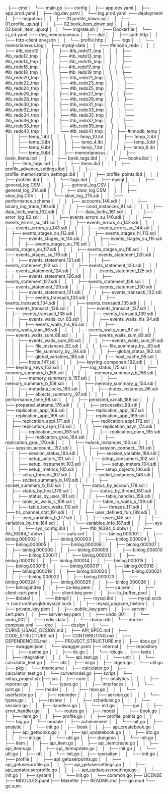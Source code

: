 .
├── cmd
│   └── main.go
├── config
│   ├── app.dev.yaml
│   ├── app.prod.yaml
│   ├── log.dev.yaml
│   └── log.prod.yaml
├── deployment
│   ├── migration
│   │   ├── 01.profile_down.sql
│   │   ├── 01.profile_up.sql
│   │   ├── 02.book_item_down.sql
│   │   ├── 02.book_item_up.sql
│   │   └── migrate.sh
│   ├── Dockerfile
│   └── ci_cd.yaml
├── dev_memorianexus
│   ├── dial
│   │   ├── auth.http
│   │   ├── http-client.env.json
│   │   └── profile.http
│   ├── logs
│   │   └── memorianexus.log
│   ├── mysql-data
│   │   ├── #innodb_redo
│   │   │   ├── #ib_redo10
│   │   │   ├── #ib_redo11_tmp
│   │   │   ├── #ib_redo12_tmp
│   │   │   ├── #ib_redo13_tmp
│   │   │   ├── #ib_redo14_tmp
│   │   │   ├── #ib_redo15_tmp
│   │   │   ├── #ib_redo16_tmp
│   │   │   ├── #ib_redo17_tmp
│   │   │   ├── #ib_redo18_tmp
│   │   │   ├── #ib_redo19_tmp
│   │   │   ├── #ib_redo20_tmp
│   │   │   ├── #ib_redo21_tmp
│   │   │   ├── #ib_redo22_tmp
│   │   │   ├── #ib_redo23_tmp
│   │   │   ├── #ib_redo24_tmp
│   │   │   ├── #ib_redo25_tmp
│   │   │   ├── #ib_redo26_tmp
│   │   │   ├── #ib_redo27_tmp
│   │   │   ├── #ib_redo28_tmp
│   │   │   ├── #ib_redo29_tmp
│   │   │   ├── #ib_redo30_tmp
│   │   │   ├── #ib_redo31_tmp
│   │   │   ├── #ib_redo32_tmp
│   │   │   ├── #ib_redo33_tmp
│   │   │   ├── #ib_redo34_tmp
│   │   │   ├── #ib_redo35_tmp
│   │   │   ├── #ib_redo36_tmp
│   │   │   ├── #ib_redo37_tmp
│   │   │   ├── #ib_redo38_tmp
│   │   │   ├── #ib_redo39_tmp
│   │   │   ├── #ib_redo40_tmp
│   │   │   └── #ib_redo41_tmp
│   │   ├── #innodb_temp
│   │   │   ├── temp_1.ibt
│   │   │   ├── temp_10.ibt
│   │   │   ├── temp_2.ibt
│   │   │   ├── temp_3.ibt
│   │   │   ├── temp_4.ibt
│   │   │   ├── temp_5.ibt
│   │   │   ├── temp_6.ibt
│   │   │   ├── temp_7.ibt
│   │   │   ├── temp_8.ibt
│   │   │   └── temp_9.ibt
│   │   ├── memorianexus
│   │   │   ├── book_items.ibd
│   │   │   ├── book_tags.ibd
│   │   │   ├── books.ibd
│   │   │   ├── item_tags.ibd
│   │   │   ├── items.ibd
│   │   │   ├── profile_advance_settings.ibd
│   │   │   ├── profile_memorization_settings.ibd
│   │   │   ├── profile_points.ibd
│   │   │   ├── profiles.ibd
│   │   │   └── tags.ibd
│   │   ├── mysql
│   │   │   ├── general_log.CSM
│   │   │   ├── general_log.CSV
│   │   │   ├── general_log_214.sdi
│   │   │   ├── slow_log.CSM
│   │   │   ├── slow_log.CSV
│   │   │   └── slow_log_215.sdi
│   │   ├── performance_schema
│   │   │   ├── accounts_146.sdi
│   │   │   ├── binary_log_trans_190.sdi
│   │   │   ├── cond_instances_81.sdi
│   │   │   ├── data_lock_waits_162.sdi
│   │   │   ├── data_locks_161.sdi
│   │   │   ├── error_log_82.sdi
│   │   │   ├── events_errors_su_140.sdi
│   │   │   ├── events_errors_su_141.sdi
│   │   │   ├── events_errors_su_142.sdi
│   │   │   ├── events_errors_su_143.sdi
│   │   │   ├── events_errors_su_144.sdi
│   │   │   ├── events_stages_cu_112.sdi
│   │   │   ├── events_stages_hi_113.sdi
│   │   │   ├── events_stages_hi_114.sdi
│   │   │   ├── events_stages_su_115.sdi
│   │   │   ├── events_stages_su_116.sdi
│   │   │   ├── events_stages_su_117.sdi
│   │   │   ├── events_stages_su_118.sdi
│   │   │   ├── events_stages_su_119.sdi
│   │   │   ├── events_statement_120.sdi
│   │   │   ├── events_statement_121.sdi
│   │   │   ├── events_statement_122.sdi
│   │   │   ├── events_statement_123.sdi
│   │   │   ├── events_statement_124.sdi
│   │   │   ├── events_statement_125.sdi
│   │   │   ├── events_statement_126.sdi
│   │   │   ├── events_statement_127.sdi
│   │   │   ├── events_statement_128.sdi
│   │   │   ├── events_statement_129.sdi
│   │   │   ├── events_statement_130.sdi
│   │   │   ├── events_statement_131.sdi
│   │   │   ├── events_transacti_132.sdi
│   │   │   ├── events_transacti_133.sdi
│   │   │   ├── events_transacti_134.sdi
│   │   │   ├── events_transacti_135.sdi
│   │   │   ├── events_transacti_136.sdi
│   │   │   ├── events_transacti_137.sdi
│   │   │   ├── events_transacti_138.sdi
│   │   │   ├── events_transacti_139.sdi
│   │   │   ├── events_waits_cur_83.sdi
│   │   │   ├── events_waits_his_84.sdi
│   │   │   ├── events_waits_his_85.sdi
│   │   │   ├── events_waits_sum_86.sdi
│   │   │   ├── events_waits_sum_87.sdi
│   │   │   ├── events_waits_sum_88.sdi
│   │   │   ├── events_waits_sum_89.sdi
│   │   │   ├── events_waits_sum_90.sdi
│   │   │   ├── events_waits_sum_91.sdi
│   │   │   ├── file_instances_92.sdi
│   │   │   ├── file_summary_by__93.sdi
│   │   │   ├── file_summary_by__94.sdi
│   │   │   ├── global_status_182.sdi
│   │   │   ├── global_variables_185.sdi
│   │   │   ├── host_cache_95.sdi
│   │   │   ├── hosts_147.sdi
│   │   │   ├── keyring_componen_192.sdi
│   │   │   ├── keyring_keys_153.sdi
│   │   │   ├── log_status_175.sdi
│   │   │   ├── memory_summary_b_155.sdi
│   │   │   ├── memory_summary_b_156.sdi
│   │   │   ├── memory_summary_b_157.sdi
│   │   │   ├── memory_summary_b_158.sdi
│   │   │   ├── memory_summary_g_154.sdi
│   │   │   ├── metadata_locks_160.sdi
│   │   │   ├── mutex_instances_96.sdi
│   │   │   ├── objects_summary__97.sdi
│   │   │   ├── performance_time_98.sdi
│   │   │   ├── persisted_variab_188.sdi
│   │   │   ├── prepared_stateme_176.sdi
│   │   │   ├── processlist_99.sdi
│   │   │   ├── replication_appl_166.sdi
│   │   │   ├── replication_appl_167.sdi
│   │   │   ├── replication_appl_168.sdi
│   │   │   ├── replication_appl_169.sdi
│   │   │   ├── replication_appl_171.sdi
│   │   │   ├── replication_appl_172.sdi
│   │   │   ├── replication_asyn_173.sdi
│   │   │   ├── replication_asyn_174.sdi
│   │   │   ├── replication_conn_163.sdi
│   │   │   ├── replication_conn_165.sdi
│   │   │   ├── replication_grou_164.sdi
│   │   │   ├── replication_grou_170.sdi
│   │   │   ├── rwlock_instances_100.sdi
│   │   │   ├── session_account__152.sdi
│   │   │   ├── session_connect__151.sdi
│   │   │   ├── session_status_183.sdi
│   │   │   ├── session_variable_186.sdi
│   │   │   ├── setup_actors_101.sdi
│   │   │   ├── setup_consumers_102.sdi
│   │   │   ├── setup_instrument_103.sdi
│   │   │   ├── setup_meters_104.sdi
│   │   │   ├── setup_metrics_105.sdi
│   │   │   ├── setup_objects_106.sdi
│   │   │   ├── setup_threads_107.sdi
│   │   │   ├── socket_instances_148.sdi
│   │   │   ├── socket_summary_b_149.sdi
│   │   │   ├── socket_summary_b_150.sdi
│   │   │   ├── status_by_accoun_178.sdi
│   │   │   ├── status_by_host_179.sdi
│   │   │   ├── status_by_thread_180.sdi
│   │   │   ├── status_by_user_181.sdi
│   │   │   ├── table_handles_159.sdi
│   │   │   ├── table_io_waits_s_108.sdi
│   │   │   ├── table_io_waits_s_109.sdi
│   │   │   ├── table_lock_waits_110.sdi
│   │   │   ├── threads_111.sdi
│   │   │   ├── tls_channel_stat_191.sdi
│   │   │   ├── user_defined_fun_189.sdi
│   │   │   ├── user_variables_b_177.sdi
│   │   │   ├── users_145.sdi
│   │   │   ├── variables_by_thr_184.sdi
│   │   │   └── variables_info_187.sdi
│   │   ├── sys
│   │   │   └── sys_config.ibd
│   │   ├── #ib_16384_0.dblwr
│   │   ├── #ib_16384_1.dblwr
│   │   ├── auto.cnf
│   │   ├── binlog.000001
│   │   ├── binlog.000002
│   │   ├── binlog.000003
│   │   ├── binlog.000004
│   │   ├── binlog.000005
│   │   ├── binlog.000006
│   │   ├── binlog.000007
│   │   ├── binlog.000008
│   │   ├── binlog.000009
│   │   ├── binlog.000010
│   │   ├── binlog.000011
│   │   ├── binlog.000012
│   │   ├── binlog.000013
│   │   ├── binlog.000014
│   │   ├── binlog.000015
│   │   ├── binlog.000016
│   │   ├── binlog.000017
│   │   ├── binlog.000018
│   │   ├── binlog.000019
│   │   ├── binlog.000020
│   │   ├── binlog.000021
│   │   ├── binlog.000022
│   │   ├── binlog.000023
│   │   ├── binlog.000024
│   │   ├── binlog.000025
│   │   ├── binlog.000026
│   │   ├── binlog.index
│   │   ├── ca-key.pem
│   │   ├── ca.pem
│   │   ├── client-cert.pem
│   │   ├── client-key.pem
│   │   ├── ib_buffer_pool
│   │   ├── ibdata1
│   │   ├── ibtmp1
│   │   ├── mysql.ibd
│   │   ├── mysql.sock -> /var/run/mysqld/mysqld.sock
│   │   ├── mysql_upgrade_history
│   │   ├── private_key.pem
│   │   ├── public_key.pem
│   │   ├── server-cert.pem
│   │   ├── server-key.pem
│   │   ├── undo_001
│   │   └── undo_002
│   ├── redis-data
│   │   └── dump.rdb
│   └── docker-compose.yml
├── doc
│   ├── design
│   │   └── CURVE_USAGE_DESIGN.md
│   ├── API_SPEC.md
│   ├── CODE_STRUCTURE.md
│   ├── CONTRIBUTING.md
│   ├── DEPENDENCIES.md
│   ├── PROJECT_STRUCTURE.md
│   ├── docs.go
│   ├── swagger.json
│   └── swagger.yaml
├── internal
│   ├── repository
│   │   ├── cache.go
│   │   ├── dc.go
│   │   └── rds.go
│   ├── tests
│   │   ├── integration
│   │   │   └── api_test.go
│   │   └── unit
│   │       └── calculator_test.go
│   └── util
│       ├── id.go
│       ├── idgen.go
│       └── util.go
├── pkg
│   └── memcurve
│       ├── calculator.go
│       ├── calculator_test.go
│       └── curvemodel.go
├── script
│   └── setup_project.sh
├── src
│   ├── core
│   │   ├── analytics
│   │   │   ├── reporter.go
│   │   │   └── types.go
│   │   ├── interfaces
│   │   │   └── port.go
│   │   ├── model
│   │   │   ├── repo.go
│   │   │   └── userfactor.go
│   │   ├── reminder
│   │   │   ├── service.go
│   │   │   └── types.go
│   │   ├── review
│   │   │   ├── scheduler.go
│   │   │   └── session.go
│   │   ├── handlers.go
│   │   └── init.go
│   ├── gw
│   │   ├── error_handler.go
│   │   └── routes.go
│   ├── model
│   │   ├── book.go
│   │   ├── item.go
│   │   ├── profile.go
│   │   ├── profile_points.go
│   │   └── tag.go
│   └── module
│       ├── achievement
│       │   └── init.go
│       ├── analytic
│       │   └── init.go
│       ├── book
│       │   ├── api_createbook.go
│       │   ├── api_getbooks.go
│       │   ├── api_updatebook.go
│       │   ├── dto.go
│       │   ├── init.go
│       │   └── util.go
│       ├── dungeon
│       │   └── init.go
│       ├── item
│       │   ├── api_item.go
│       │   ├── api_itemcreate.go
│       │   ├── api_items.go
│       │   ├── api_itemupdate.go
│       │   ├── init.go
│       │   └── util.go
│       ├── nft
│       │   └── init.go
│       ├── operation
│       │   └── init.go
│       ├── profile
│       │   ├── api_getuserpoints.go
│       │   ├── api_getuserprofile.go
│       │   ├── api_getusersettings.go
│       │   ├── api_updateuserprofile.go
│       │   ├── api_updateusersettings.go
│       │   └── init.go
│       ├── system
│       │   └── init.go
│       └── common.go
├── LICENSE
├── MODULES.puml
├── Makefile
├── README.md
├── go.mod
└── go.sum
